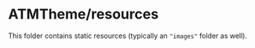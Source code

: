 # ATMTheme/resources

This folder contains static resources (typically an `"images"` folder as well).
